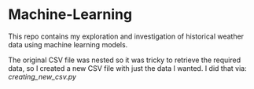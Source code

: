 # Machine-Learning

This repo contains my exploration and investigation of historical weather data using machine learning models.

The original CSV file was nested so it was tricky to retrieve the required data, so I created a new CSV file with just the data I wanted. I did that via:  *creating_new_csv.py*
